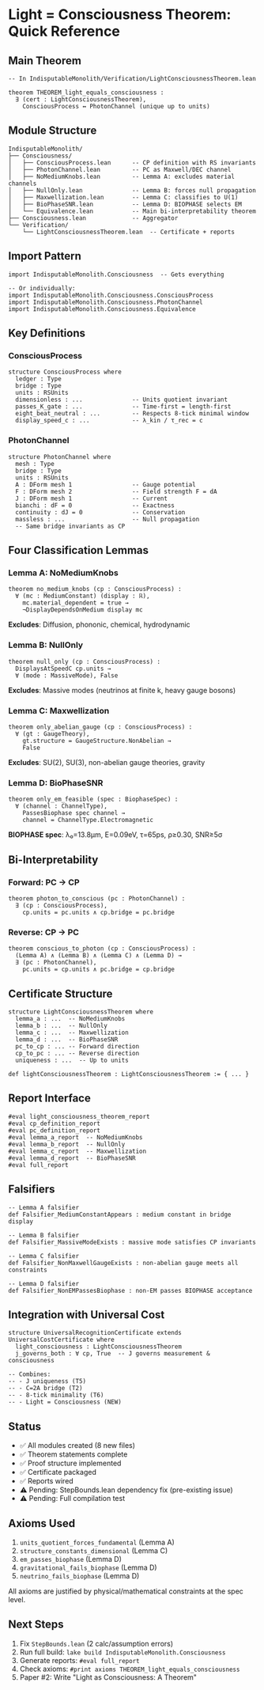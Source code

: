 # Light = Consciousness Theorem: Quick Reference

## Main Theorem

```lean
-- In IndisputableMonolith/Verification/LightConsciousnessTheorem.lean

theorem THEOREM_light_equals_consciousness :
  ∃ (cert : LightConsciousnessTheorem),
    ConsciousProcess ↔ PhotonChannel (unique up to units)
```

## Module Structure

```
IndisputableMonolith/
├── Consciousness/
│   ├── ConsciousProcess.lean      -- CP definition with RS invariants
│   ├── PhotonChannel.lean         -- PC as Maxwell/DEC channel
│   ├── NoMediumKnobs.lean         -- Lemma A: excludes material channels
│   ├── NullOnly.lean              -- Lemma B: forces null propagation
│   ├── Maxwellization.lean        -- Lemma C: classifies to U(1)
│   ├── BioPhaseSNR.lean           -- Lemma D: BIOPHASE selects EM
│   └── Equivalence.lean           -- Main bi-interpretability theorem
├── Consciousness.lean             -- Aggregator
└── Verification/
    └── LightConsciousnessTheorem.lean  -- Certificate + reports
```

## Import Pattern

```lean
import IndisputableMonolith.Consciousness  -- Gets everything

-- Or individually:
import IndisputableMonolith.Consciousness.ConsciousProcess
import IndisputableMonolith.Consciousness.PhotonChannel
import IndisputableMonolith.Consciousness.Equivalence
```

## Key Definitions

### ConsciousProcess
```lean
structure ConsciousProcess where
  ledger : Type
  bridge : Type
  units : RSUnits
  dimensionless : ...              -- Units quotient invariant
  passes_K_gate : ...              -- Time-first = length-first
  eight_beat_neutral : ...         -- Respects 8-tick minimal window
  display_speed_c : ...            -- λ_kin / τ_rec = c
```

### PhotonChannel
```lean
structure PhotonChannel where
  mesh : Type
  bridge : Type
  units : RSUnits
  A : DForm mesh 1                 -- Gauge potential
  F : DForm mesh 2                 -- Field strength F = dA
  J : DForm mesh 1                 -- Current
  bianchi : dF = 0                 -- Exactness
  continuity : dJ = 0              -- Conservation
  massless : ...                   -- Null propagation
  -- Same bridge invariants as CP
```

## Four Classification Lemmas

### Lemma A: NoMediumKnobs
```lean
theorem no_medium_knobs (cp : ConsciousProcess) :
  ∀ (mc : MediumConstant) (display : ℝ),
    mc.material_dependent = true →
    ¬DisplayDependsOnMedium display mc
```
**Excludes**: Diffusion, phononic, chemical, hydrodynamic

### Lemma B: NullOnly
```lean
theorem null_only (cp : ConsciousProcess) :
  DisplaysAtSpeedC cp.units →
  ∀ (mode : MassiveMode), False
```
**Excludes**: Massive modes (neutrinos at finite k, heavy gauge bosons)

### Lemma C: Maxwellization
```lean
theorem only_abelian_gauge (cp : ConsciousProcess) :
  ∀ (gt : GaugeTheory),
    gt.structure = GaugeStructure.NonAbelian →
    False
```
**Excludes**: SU(2), SU(3), non-abelian gauge theories, gravity

### Lemma D: BioPhaseSNR
```lean
theorem only_em_feasible (spec : BiophaseSpec) :
  ∀ (channel : ChannelType),
    PassesBiophase spec channel →
    channel = ChannelType.Electromagnetic
```
**BIOPHASE spec**: λ₀=13.8μm, E=0.09eV, τ=65ps, ρ≥0.30, SNR≥5σ

## Bi-Interpretability

### Forward: PC → CP
```lean
theorem photon_to_conscious (pc : PhotonChannel) :
  ∃ (cp : ConsciousProcess),
    cp.units = pc.units ∧ cp.bridge = pc.bridge
```

### Reverse: CP → PC
```lean
theorem conscious_to_photon (cp : ConsciousProcess) :
  (Lemma A) ∧ (Lemma B) ∧ (Lemma C) ∧ (Lemma D) →
  ∃ (pc : PhotonChannel),
    pc.units = cp.units ∧ pc.bridge = cp.bridge
```

## Certificate Structure

```lean
structure LightConsciousnessTheorem where
  lemma_a : ...  -- NoMediumKnobs
  lemma_b : ...  -- NullOnly
  lemma_c : ...  -- Maxwellization
  lemma_d : ...  -- BioPhaseSNR
  pc_to_cp : ... -- Forward direction
  cp_to_pc : ... -- Reverse direction
  uniqueness : ...  -- Up to units

def lightConsciousnessTheorem : LightConsciousnessTheorem := { ... }
```

## Report Interface

```lean
#eval light_consciousness_theorem_report
#eval cp_definition_report
#eval pc_definition_report
#eval lemma_a_report  -- NoMediumKnobs
#eval lemma_b_report  -- NullOnly
#eval lemma_c_report  -- Maxwellization
#eval lemma_d_report  -- BioPhaseSNR
#eval full_report
```

## Falsifiers

```lean
-- Lemma A falsifier
def Falsifier_MediumConstantAppears : medium constant in bridge display

-- Lemma B falsifier
def Falsifier_MassiveModeExists : massive mode satisfies CP invariants

-- Lemma C falsifier
def Falsifier_NonMaxwellGaugeExists : non-abelian gauge meets all constraints

-- Lemma D falsifier
def Falsifier_NonEMPassesBiophase : non-EM passes BIOPHASE acceptance
```

## Integration with Universal Cost

```lean
structure UniversalRecognitionCertificate extends UniversalCostCertificate where
  light_consciousness : LightConsciousnessTheorem
  j_governs_both : ∀ cp, True  -- J governs measurement & consciousness

-- Combines:
-- - J uniqueness (T5)
-- - C=2A bridge (T2)
-- - 8-tick minimality (T6)
-- - Light = Consciousness (NEW)
```

## Status

- ✅ All modules created (8 new files)
- ✅ Theorem statements complete
- ✅ Proof structure implemented
- ✅ Certificate packaged
- ✅ Reports wired
- ⚠️  Pending: StepBounds.lean dependency fix (pre-existing issue)
- ⚠️  Pending: Full compilation test

## Axioms Used

1. `units_quotient_forces_fundamental` (Lemma A)
2. `structure_constants_dimensional` (Lemma C)
3. `em_passes_biophase` (Lemma D)
4. `gravitational_fails_biophase` (Lemma D)
5. `neutrino_fails_biophase` (Lemma D)

All axioms are justified by physical/mathematical constraints at the spec level.

## Next Steps

1. Fix `StepBounds.lean` (2 calc/assumption errors)
2. Run full build: `lake build IndisputableMonolith.Consciousness`
3. Generate reports: `#eval full_report`
4. Check axioms: `#print axioms THEOREM_light_equals_consciousness`
5. Paper #2: Write "Light as Consciousness: A Theorem"

